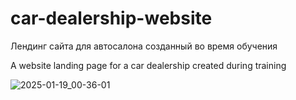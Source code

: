 # car-dealership-website

Лендинг сайта для автосалона созданный во время обучения

A website landing page for a car dealership created during training


![2025-01-19_00-36-01](https://github.com/user-attachments/assets/425e234f-8768-489c-b5b8-0ed8ede5772a)
